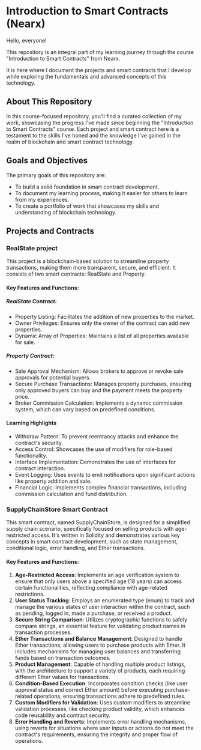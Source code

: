 # Introduction to Smart Contracts (Nearx)

Hello, everyone!

This repository is an integral part of my learning journey through the course "Introduction to Smart Contracts" from Nearx.

It is here where I document the projects and smart contracts that I develop while exploring the fundamentals and advanced concepts of this technology.

## About This Repository

In this course-focused repository, you'll find a curated collection of my work, showcasing the progress I've made since beginning the "Introduction to Smart Contracts" course. Each project and smart contract here is a testament to the skills I've honed and the knowledge I've gained in the realm of blockchain and smart contract technology.

## Goals and Objectives

The primary goals of this repository are:
* To build a solid foundation in smart contract development.
* To document my learning process, making it easier for others to learn from my experiences.
* To create a portfolio of work that showcases my skills and understanding of blockchain technology.

## Projects and Contracts

### RealState project

This project is a blockchain-based solution to streamline property transactions, making them more transparent, secure, and efficient. It consists of two smart contracts: RealState and Property.

#### Key Features and Functions:

##### RealState Contract:
* Property Listing: Facilitates the addition of new properties to the market.
* Owner Privileges: Ensures only the owner of the contract can add new properties.
* Dynamic Array of Properties: Maintains a list of all properties available for sale.

##### Property Contract:
* Sale Approval Mechanism: Allows brokers to approve or revoke sale approvals for potential buyers.
* Secure Purchase Transactions: Manages property purchases, ensuring only approved buyers can buy and the payment meets the property price.
* Broker Commission Calculation: Implements a dynamic commission system, which can vary based on predefined conditions.

#### Learning Highlights

* Withdraw Pattern: To prevent reentrancy attacks and enhance the contract's security.
* Access Control: Showcases the use of modifiers for role-based functionality.
* Interface Implementation: Demonstrates the use of interfaces for contract interaction.
* Event Logging: Uses events to emit notifications upon significant actions like property addition and sale.
* Financial Logic: Implements complex financial transactions, including commission calculation and fund distribution.


### SupplyChainStore Smart Contract

This smart contract, named SupplyChainStore, is designed for a simplified supply chain scenario, specifically focused on selling products with age-restricted access. It's written in Solidity and demonstrates various key concepts in smart contract development, such as state management, conditional logic, error handling, and Ether transactions.

#### Key Features and Functions:
1. **Age-Restricted Access**: Implements an age verification system to ensure that only users above a specified age (18 years) can access certain functionalities, reflecting compliance with age-related restrictions.
2. **User Status Tracking**: Employs an enumerated type (enum) to track and manage the various states of user interaction within the contract, such as pending, logged in, made a purchase, or received a product.
3. **Secure String Comparison**: Utilizes cryptographic functions to safely compare strings, an essential feature for validating product names in transaction processes.
4. **Ether Transactions and Balance Management**: Designed to handle Ether transactions, allowing users to purchase products with Ether. It includes mechanisms for managing user balances and transferring funds based on transaction outcomes.
5. **Product Management**: Capable of handling multiple product listings, with the architecture to support a variety of products, each requiring different Ether values for transactions.
6. **Condition-Based Execution**: Incorporates condition checks (like user approval status and correct Ether amount) before executing purchase-related operations, ensuring transactions adhere to predefined rules.
7. **Custom Modifiers for Validation**: Uses custom modifiers to streamline validation processes, like checking product validity, which enhances code reusability and contract security.
8. **Error Handling and Reverts**: Implements error handling mechanisms, using reverts for situations where user inputs or actions do not meet the contract's requirements, ensuring the integrity and proper flow of operations.
